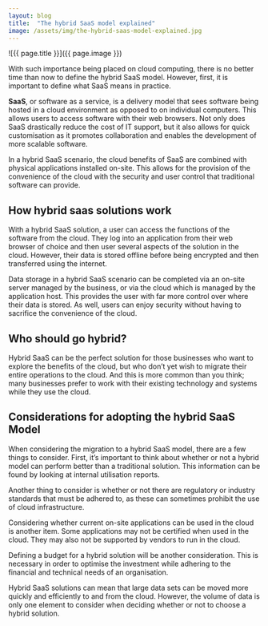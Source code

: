 ```yaml
---
layout: blog
title:  "The hybrid SaaS model explained"
image: /assets/img/the-hybrid-saas-model-explained.jpg
---
```


![{{ page.title }}]({{ page.image }})


With such importance being placed on cloud computing, there is no better time than now to define the hybrid SaaS model. However, first, it is important to define what SaaS means in practice.
 
**SaaS**, or software as a service, is a delivery model that sees software being hosted in a cloud environment as opposed to on individual computers. This allows users to access software with their web browsers. Not only does SaaS drastically reduce the cost of IT support, but it also allows for quick customisation as it promotes collaboration and enables the development of more scalable software.

In a hybrid SaaS scenario, the cloud benefits of SaaS are combined with physical applications installed on-site. This allows for the provision of the convenience of the cloud with the security and user control that traditional software can provide.
 
## How hybrid saas solutions work
With a hybrid SaaS solution, a user can access the functions of the software from the cloud. They log into an application from their web browser of choice and then user several aspects of the solution in the cloud. However, their data is stored offline before being encrypted and then transferred using the internet.

Data storage in a hybrid SaaS scenario can be completed via an on-site server managed by the business, or via the cloud which is managed by the application host. This provides the user with far more control over where their data is stored. As well, users can enjoy security without having to sacrifice the convenience of the cloud.
 
## Who should go hybrid?
Hybrid SaaS can be the perfect solution for those businesses who want to explore the benefits of the cloud, but who don’t yet wish to migrate their entire operations to the cloud. And this is more common than you think; many businesses prefer to work with their existing technology and systems while they use the cloud.
 
## Considerations for adopting the hybrid SaaS Model
When considering the migration to a hybrid SaaS model, there are a few things to consider. First, it’s important to think about whether or not a hybrid model can perform better than a traditional solution. This information can be found by looking at internal utilisation reports.

Another thing to consider is whether or not there are regulatory or industry standards that must be adhered to, as these can sometimes prohibit the use of cloud infrastructure.

Considering whether current on-site applications can be used in the cloud is another item. Some applications may not be certified when used in the cloud. They may also not be supported by vendors to run in the cloud.

Defining a budget for a hybrid solution will be another consideration. This is necessary in order to optimise the investment while adhering to the financial and technical needs of an organisation.

Hybrid SaaS solutions can mean that large data sets can be moved more quickly and efficiently to and from the cloud. However, the volume of data is only one element to consider when deciding whether or not to choose a hybrid solution.
